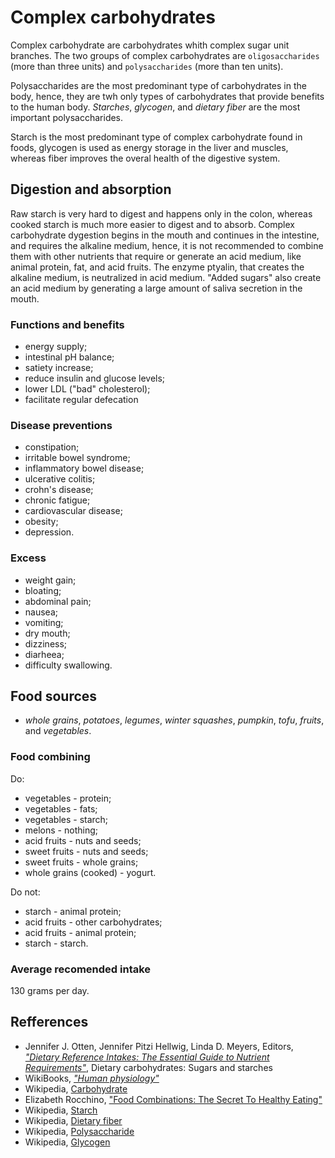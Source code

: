 # Complex carbohydrates

Complex carbohydrate are carbohydrates whith complex sugar unit branches. The two groups of complex carbohydrates are `oligosaccharides` (more than three units) and 
`polysaccharides` (more than ten units).

Polysaccharides are the most predominant type of carbohydrates in the body, hence, they are twh only types of carbohydrates that provide 
benefits to the human body. _Starches_, _glycogen_, and _dietary fiber_ are the most important polysaccharides.

Starch is the most predominant type of complex carbohydrate found in foods, glycogen is used as energy storage in the liver and muscles, whereas fiber improves the 
overal health of the digestive system.

## Digestion and absorption
Raw starch is very hard to digest and happens only in the colon, whereas cooked starch is much more easier to digest and to absorb.
Complex carbohydrate dygestion begins in the mouth and continues in the intestine, and requires the alkaline medium, hence, it is not recommended to combine them with other 
nutrients that require or generate an acid medium, like animal protein, fat, and acid fruits. The enzyme ptyalin, that creates the alkaline medium, is neutralized in acid medium.
"Added sugars" also create an acid medium by generating a large amount of saliva secretion in the mouth.

### Functions and benefits
- energy supply;
- intestinal pH balance;
- satiety increase;
- reduce insulin and glucose levels;
- lower LDL ("bad" cholesterol);
- facilitate regular defecation

### Disease preventions
- constipation;
- irritable bowel syndrome;
- inflammatory bowel disease;
- ulcerative colitis;
- crohn's disease;
- chronic fatigue;
- cardiovascular disease;
- obesity;
- depression.

### Excess
- weight gain;
- bloating;
- abdominal pain;
- nausea;
- vomiting;
- dry mouth;
- dizziness;
- diarheea;
- difficulty swallowing.

## Food sources
- _whole grains_, _potatoes_, _legumes_, _winter squashes_, _pumpkin_, _tofu_, _fruits_, and _vegetables_.

### Food combining
Do:
- vegetables - protein;
- vegetables - fats;
- vegetables - starch;
- melons - nothing;
- acid fruits - nuts and seeds;
- sweet fruits - nuts and seeds;
- sweet fruits - whole grains;
- whole grains (cooked) - yogurt.

Do not:
- starch - animal protein;
- acid fruits - other carbohydrates;
- acid fruits - animal protein;
- starch - starch.

### Average recomended intake
130 grams per day.

## Refferences
- Jennifer J. Otten, Jennifer Pitzi Hellwig, Linda D. Meyers, Editors, [_"Dietary Reference Intakes: The Essential Guide to Nutrient Requirements"_](https://www.amazon.com/Dietary-Reference-Intakes-Essential-Requirements/dp/0309157420), Dietary carbohydrates: Sugars and starches
- WikiBooks, [_"Human physiology"_](https://en.wikibooks.org/wiki/Human_Physiology/Nutrition#Carbohydrates)
- Wikipedia, [Carbohydrate](https://en.wikipedia.org/wiki/Carbohydrate)
- Elizabeth Rocchino, ["Food Combinations: The Secret To Healthy Eating"](http://www.mindbodygreen.com/0-7896/food-combinations-the-secret-to-healthy-eating.html)
- Wikipedia, [Starch](https://en.wikipedia.org/wiki/Starch)
- Wikipedia, [Dietary fiber](https://en.wikipedia.org/wiki/Dietary_fiber)
- Wikipedia, [Polysaccharide](https://en.wikipedia.org/wiki/Polysaccharide)
- Wikipedia, [Glycogen](https://en.wikipedia.org/wiki/Glycogen)